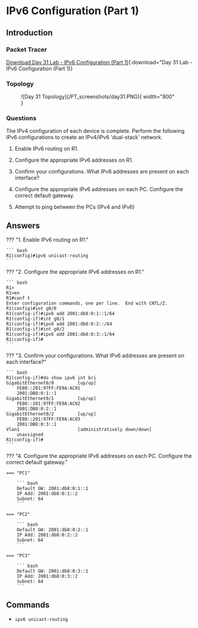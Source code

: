 # IPv6 Configuration (Part 1)

## Introduction

### Packet Tracer

[Download Day 31 Lab - IPv6 Configuration (Part 1)](/JITL/Day%2031%20Lab%20-%20IPv6%20Configuration%20(Part%201).pkt){:download="Day 31 Lab - IPv6 Configuration (Part 1)}

### Topology

<figure markdown>
  ![Day 31 Topology](/PT_screenshots/day31.PNG){ width="800" }
  <figcaption></figcaption>
</figure>

### Questions

The IPv4 configuration of each device is complete.
Perform the following IPv6 configurations to create an 
IPv4/IPv6 'dual-stack' network.

1. Enable IPv6 routing on R1.

2. Configure the appropriate IPv6 addresses on R1.

3. Confirm your configurations. What IPv6 addresses are present on each interface?

4. Configure the appropriate IPv6 addresses on each PC. Configure the correct default gateway.

5. Attempt to ping between the PCs (IPv4 and IPv6)

## Answers


??? "1. Enable IPv6 routing on R1."

    ``` bash
    R1(config)#ipv6 unicast-routing 
    ```


??? "2. Configure the appropriate IPv6 addresses on R1."

    ``` bash
    R1>
    R1>en
    R1#conf t
    Enter configuration commands, one per line.  End with CNTL/Z.
    R1(config)#int g0/0
    R1(config-if)#ipv6 add 2001:db8:0:1::1/64
    R1(config-if)#int g0/1
    R1(config-if)#ipv6 add 2001:db8:0:2::/64
    R1(config-if)#int g0/2
    R1(config-if)#ipv6 add 2001:db8:0:3::1/64
    R1(config-if)#
    ```
??? "3. Confirm your configurations. What IPv6 addresses are present on each interface?"

    ``` bash
    R1(config-if)#do show ipv6 int bri
    GigabitEthernet0/0         [up/up]
        FE80::201:97FF:FE9A:AC01
        2001:DB8:0:1::1
    GigabitEthernet0/1         [up/up]
        FE80::201:97FF:FE9A:AC02
        2001:DB8:0:2::1
    GigabitEthernet0/2         [up/up]
        FE80::201:97FF:FE9A:AC03
        2001:DB8:0:3::1
    Vlan1                      [administratively down/down]
        unassigned
    R1(config-if)#
    ```

??? "4. Configure the appropriate IPv6 addresses on each PC. Configure the correct default gateway."

    === "PC1"

        ``` bash
        Default GW: 2001:db8:0:1::1
        IP Add: 2001:db8:0:1::2
        Subnet: 64
        ```

    === "PC2"

        ``` bash
        Default GW: 2001:db8:0:2::1
        IP Add: 2001:db8:0:2::2
        Subnet: 64
        ```

    === "PC3"

        ``` bash
        Default GW: 2001:db8:0:3::1
        IP Add: 2001:db8:0:3::2
        Subnet: 64
        ```

## Commands

* `ipv6 unicast-routing `

  